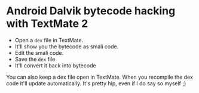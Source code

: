 # Android Dalvik bytecode hacking with TextMate 2

* Open a `dex` file in TextMate.
* It'll show you the bytecode as smali code.
* Edit the smali code.
* Save the `dex` file
* It'll convert it back into bytecode

You can also keep a dex file open in TextMate. When you recompile the dex code it'll update automatically. It's pretty hip, even if I do say so myself ;)

